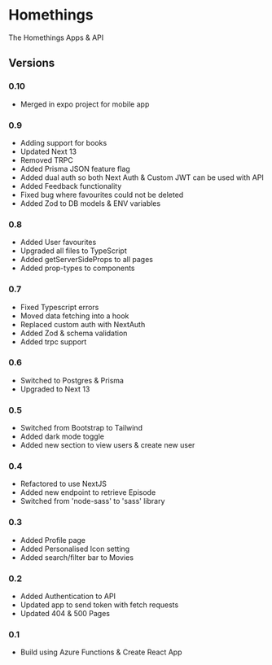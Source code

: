 # Homethings

The Homethings Apps & API

## Versions

### 0.10

- Merged in expo project for mobile app

### 0.9

- Adding support for books
- Updated Next 13
- Removed TRPC
- Added Prisma JSON feature flag
- Added dual auth so both Next Auth & Custom JWT can be used with API
- Added Feedback functionality
- Fixed bug where favourites could not be deleted
- Added Zod to DB models & ENV variables

### 0.8

- Added User favourites
- Upgraded all files to TypeScript
- Added getServerSideProps to all pages
- Added prop-types to components

### 0.7

- Fixed Typescript errors
- Moved data fetching into a hook
- Replaced custom auth with NextAuth
- Added Zod & schema validation
- Added trpc support

### 0.6

- Switched to Postgres & Prisma
- Upgraded to Next 13

### 0.5

- Switched from Bootstrap to Tailwind
- Added dark mode toggle
- Added new section to view users & create new user

### 0.4

- Refactored to use NextJS
- Added new endpoint to retrieve Episode
- Switched from 'node-sass' to 'sass' library

### 0.3

- Added Profile page
- Added Personalised Icon setting
- Added search/filter bar to Movies

### 0.2

- Added Authentication to API
- Updated app to send token with fetch requests
- Updated 404 & 500 Pages

### 0.1

- Build using Azure Functions & Create React App
